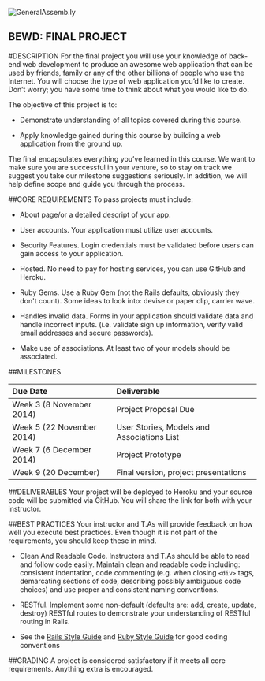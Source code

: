 ![GeneralAssemb.ly](https://github.com/generalassembly/ga-ruby-on-rails-for-devs/raw/master/images/ga.png "GeneralAssemb.ly")

BEWD: FINAL PROJECT
--------

#DESCRIPTION
For the final project you will use your knowledge of back-end web development to produce an awesome web application that can be used by friends, family or any of the other billions of people who use the Internet. You will choose the type of web application you’d like to create. Don’t worry; you have some time to think about what you would like to do.

The objective of this project is to:

- Demonstrate understanding of all topics covered during this course.

- Apply knowledge gained during this course by building a web application from the ground up.

The final encapsulates everything you’ve learned in this course. We want to make sure you are successful in your venture, so to stay on track we suggest you take our milestone suggestions seriously. In addition, we will help define scope and guide you through the process.


##CORE REQUIREMENTS
To pass projects must include:

- About page/or a detailed descript of your app.

- User accounts. Your application must utilize user accounts.

- Security Features. Login credentials must be validated before users can gain access to your application.

- Hosted. No need to pay for hosting services, you can use GitHub and Heroku.

- Ruby Gems. Use a Ruby Gem (not the Rails defaults, obviously they don't count). Some ideas to look into: devise or paper clip, carrier wave.

- Handles invalid data. Forms in your application should validate data and handle incorrect inputs. (i.e. validate sign up information, verify valid email addresses and secure passwords).

- Make use of associations. At least two of your models should be associated.


##MILESTONES

|Due Date|Deliverable|
|:-------|:-----------|
|Week 3 (8 November 2014)|Project Proposal Due|
|Week 5 (22 November 2014)|User Stories, Models and Associations List|
|Week 7 (6 December 2014)|Project Prototype|
|Week 9 (20 December)|Final version, project presentations|


##DELIVERABLES
Your project will be deployed to Heroku and your source code will be submitted via GitHub. You will share the link for both with your instructor.

##BEST PRACTICES
Your instructor and T.As will provide feedback on how well you execute best practices. Even though it is not part of the requirements, you should keep these in mind.

* Clean And Readable Code. Instructors and T.As should be able to read and follow code easily. Maintain clean and readable code including: consistent indentation, code commenting (e.g. when closing ```<div>``` tags, demarcating sections of code, describing possibly ambiguous code choices) and use proper and consistent naming conventions.

* RESTful. Implement some non-default (defaults are: add, create, update, destroy) RESTful routes to demonstrate your understanding of RESTful routing in Rails.

* See the [Rails Style Guide](https://github.com/bbatsov/rails-style-guide) and [Ruby Style Guide](https://github.com/bbatsov/ruby-style-guide) for good coding conventions

##GRADING
A project is considered satisfactory if it meets all core requirements. Anything extra is encouraged.

